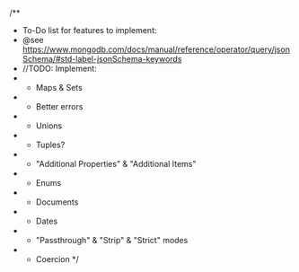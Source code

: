 
/**
 * To-Do list for features to implement:
 * @see https://www.mongodb.com/docs/manual/reference/operator/query/jsonSchema/#std-label-jsonSchema-keywords
 * //TODO: Implement:
 * - Maps & Sets
 * - Better errors
 * - Unions
 * - Tuples?
 * - "Additional Properties" & "Additional Items"
 * - Enums
 * - Documents
 * - Dates
 * - "Passthrough" & "Strip" & "Strict" modes
 * - Coercion
 */
